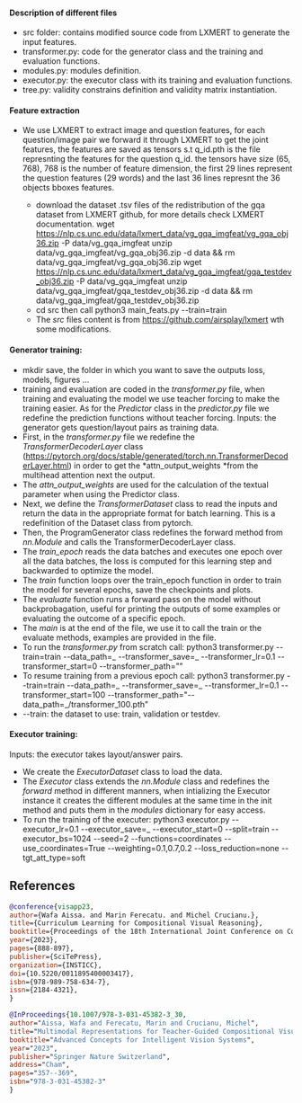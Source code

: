 
#### Description of different files

* src folder: contains modified source code from LXMERT to generate the input features.
* transformer.py: code for the generator class and the training and evaluation functions. 
* modules.py: modules definition.
* executor.py: the executor class with its training and evaluation functions.
* tree.py: validity constrains definition and validity matrix instantiation.

#### Feature extraction
* We use LXMERT to extract image and question features, for each question/image pair we forward it through LXMERT to get the joint features, the features are saved as tensors s.t q_id.pth is the file represnting the features for the question q_id.
 the tensors have size (65, 768), 768 is the number of feature dimension, the first 29 lines represent the question features (29 words) and the last 36 lines represnt the 36 objects bboxes features.

  * download the dataset .tsv files of the redistribution of the gqa dataset from LXMERT github, for more details check LXMERT documentation.
    wget https://nlp.cs.unc.edu/data/lxmert_data/vg_gqa_imgfeat/vg_gqa_obj36.zip -P data/vg_gqa_imgfeat
    unzip data/vg_gqa_imgfeat/vg_gqa_obj36.zip -d data && rm data/vg_gqa_imgfeat/vg_gqa_obj36.zip
    wget https://nlp.cs.unc.edu/data/lxmert_data/vg_gqa_imgfeat/gqa_testdev_obj36.zip -P data/vg_gqa_imgfeat
    unzip data/vg_gqa_imgfeat/gqa_testdev_obj36.zip -d data && rm data/vg_gqa_imgfeat/gqa_testdev_obj36.zip
  * cd src then call python3 main_feats.py --train=train
  * The *src* files content is from https://github.com/airsplay/lxmert wth some modifications.

#### Generator training:

  * mkdir save, the folder in which you want to save the outputs loss, models, figures ...
  * training and evaluation are coded in the *transformer.py* file, when training and evaluating the model we use teacher forcing to make the training easier. As for the *Predictor* class in the *predictor.py* file we redefine the prediction functions without teacher forcing. 
Inputs: the generator gets question/layout pairs as training data. 
  * First, in the *transformer.py* file we redefine the *TransformerDecoderLayer* class (https://pytorch.org/docs/stable/generated/torch.nn.TransformerDecoderLayer.html) in order to get the *attn_output_weights *from the multihead attention next the output. 
  * The *attn_output_weights* are used for the calculation of the textual parameter when using the Predictor class.
  * Next, we define the *TransformerDataset* class to read the inputs and return the data in the appropriate format for batch learning. This is a redefinition of the Dataset class from pytorch.
  * Then, the ProgramGenerator class redefines the forward method from *nn.Module* and calls the TransformerDecoderLayer class.
  * The *train_epoch* reads the data batches and executes one epoch over all the data batches, the loss is computed for this learning step and backwarded to optimize the model.
  * The *train* function loops over the train_epoch function in order to train the model for several epochs, save the checkpoints and plots.
  * The *evaluate* function runs a forward pass on the model without backprobagation, useful for printing the outputs of some examples or evaluating the outcome of a specific epoch.
  * The *main* is at the end of the file, we use it to call the train or the evaluate methods, examples are provided in the file.
  * To run the *transformer.py* from scratch call: python3 transformer.py --train=train --data_path=_ --transformer_save=_ --transformer_lr=0.1 --transformer_start=0  --transformer_path=""
  * To resume training from a previous epoch call: python3 transformer.py --train=train --data_path=_ --transformer_save=_ --transformer_lr=0.1 --transformer_start=100  --transformer_path="--data_path=_/transformer_100.pth"
  * --train: the dataset to use: train, validation or testdev.
  
#### Executor training:
  
  Inputs: the executor takes layout/answer pairs.
  * We create the *ExecutorDataset* class to load the data.
  * The *Executor* class extends the *nn.Module* class and redefines the *forward* method in different manners, when intializing the Executor instance it creates the different modules at the same time in the init method and puts them in the *modules* dictionary for easy access.
  * To run the training of the executer: python3 executor.py --executor_lr=0.1 --executor_save=_ --executor_start=0  --split=train --executor_bs=1024 --seed=2 --functions=coordinates --use_coordinates=True  --weighting=0.1,0.7,0.2 --loss_reduction=none --tgt_att_type=soft


## References


```bibtex
@conference{visapp23,
author={Wafa Aissa. and Marin Ferecatu. and Michel Crucianu.},
title={Curriculum Learning for Compositional Visual Reasoning},
booktitle={Proceedings of the 18th International Joint Conference on Computer Vision, Imaging and Computer Graphics Theory and Applications (VISIGRAPP 2023) - Volume 5: VISAPP},
year={2023},
pages={888-897},
publisher={SciTePress},
organization={INSTICC},
doi={10.5220/0011895400003417},
isbn={978-989-758-634-7},
issn={2184-4321},
}
```

```bibtex
@InProceedings{10.1007/978-3-031-45382-3_30,
author="Aissa, Wafa and Ferecatu, Marin and Crucianu, Michel",
title="Multimodal Representations for Teacher-Guided Compositional Visual Reasoning",
booktitle="Advanced Concepts for Intelligent Vision Systems",
year="2023",
publisher="Springer Nature Switzerland",
address="Cham",
pages="357--369",
isbn="978-3-031-45382-3"
}
```
  
